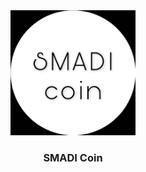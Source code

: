 <div align="center" style="border-radius:30px;>
<a href="" rel="noopener">
<img width=200px height=200px src="SMADIcoin.jpeg" alt="logo"></a>
</div>

<h3 align="center">SMADI Coin</h3>


